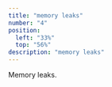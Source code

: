 ```yaml
---
title: "memory leaks"
number: "4"
position:
  left: "33%"
  top: "56%"
description: "memory leaks"
---
```


Memory leaks.
